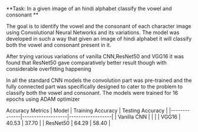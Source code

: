 **Task: In a given image of an hindi alphabet classify the vowel and consonant **

The goal is to identify the vowel and the consonant of each character image using Convolutional Neural Networks and its variations. The model was developed in such a way that given an image of hindi alphabet it will classify both the vowel and consonant present in it. 

After trying various variations of vanilla CNN,ResNet50 and VGG16 it was found that ResNet50 gave comparatively better result though with considerable overfitting happening

In all the standard CNN models the convolution part was pre-trained and the fully connected part was specifically designed to cater to the problem to classify both the vowel and consonant. The models were trained for 16 epochs using ADAM optimizer

Accuracy Metrics
| Model        | Training Accuracy | Testing Accuracy |
|--------------|-------------------|------------------|
| Vanilla CNN  |                   |                  |
| VGG16        | 40.53             | 37.70            |
| ResNet50     | 64.29             | 58.40            |

